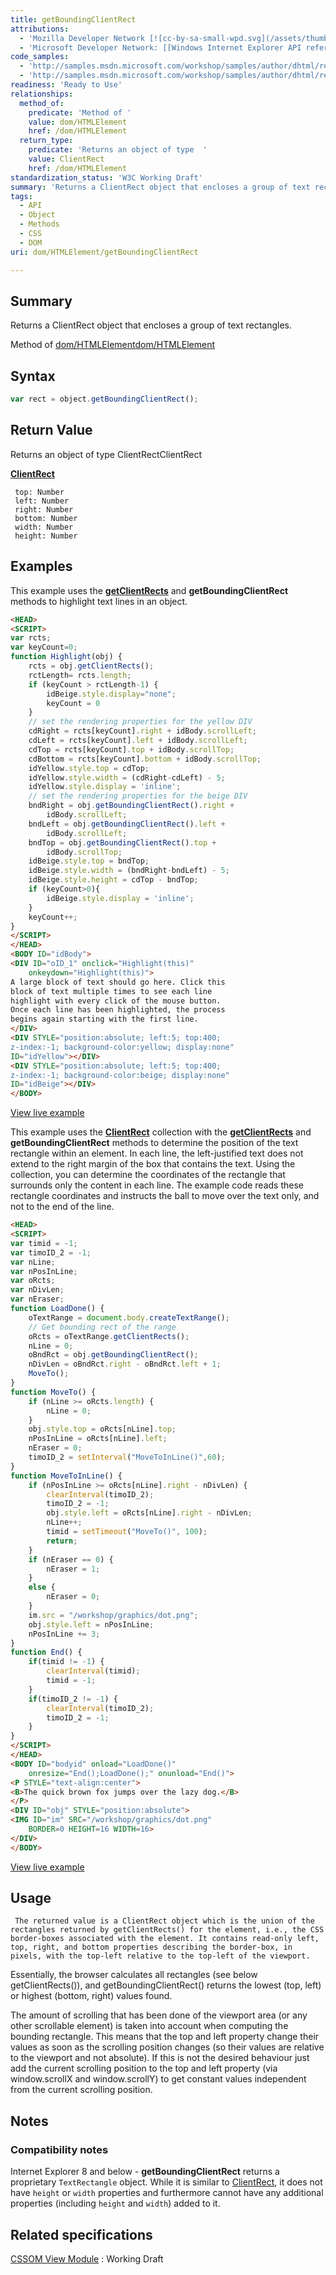 ```yaml
---
title: getBoundingClientRect
attributions:
  - 'Mozilla Developer Network [![cc-by-sa-small-wpd.svg](/assets/thumb/8/8c/cc-by-sa-small-wpd.svg/120px-cc-by-sa-small-wpd.svg.png)](http://creativecommons.org/licenses/by-sa/3.0/us/): [Article](https://developer.mozilla.org/en-US/docs/DOM/element.getBoundingClientRect)'
  - 'Microsoft Developer Network: [[Windows Internet Explorer API reference](http://msdn.microsoft.com/en-us/library/ie/hh828809%28v=vs.85%29.aspx) Article]'
code_samples:
  - 'http://samples.msdn.microsoft.com/workshop/samples/author/dhtml/refs/rectselection.htm'
  - 'http://samples.msdn.microsoft.com/workshop/samples/author/dhtml/refs/rectdemo.htm'
readiness: 'Ready to Use'
relationships:
  method_of:
    predicate: 'Method of '
    value: dom/HTMLElement
    href: /dom/HTMLElement
  return_type:
    predicate: 'Returns an object of type  '
    value: ClientRect
    href: /dom/HTMLElement
standardization_status: 'W3C Working Draft'
summary: 'Returns a ClientRect object that encloses a group of text rectangles. '
tags:
  - API
  - Object
  - Methods
  - CSS
  - DOM
uri: dom/HTMLElement/getBoundingClientRect

---
```

## Summary

Returns a ClientRect object that encloses a group of text rectangles.

Method of [dom/HTMLElement](/dom/HTMLElement)[dom/HTMLElement](/dom/HTMLElement)

## Syntax

``` js
var rect = object.getBoundingClientRect();
```

## Return Value

Returns an object of type ClientRectClientRect

**[ClientRect](/css/cssom/ClientRect)**

     top: Number
     left: Number
     right: Number
     bottom: Number
     width: Number
     height: Number

## Examples

This example uses the [**getClientRects**](/dom/HTMLElement/getClientRects) and **getBoundingClientRect** methods to highlight text lines in an object.

``` html
<HEAD>
<SCRIPT>
var rcts;
var keyCount=0;
function Highlight(obj) {
    rcts = obj.getClientRects();
    rctLength= rcts.length;
    if (keyCount > rctLength-1) {
        idBeige.style.display="none";
        keyCount = 0
    }
    // set the rendering properties for the yellow DIV
    cdRight = rcts[keyCount].right + idBody.scrollLeft;
    cdLeft = rcts[keyCount].left + idBody.scrollLeft;
    cdTop = rcts[keyCount].top + idBody.scrollTop;
    cdBottom = rcts[keyCount].bottom + idBody.scrollTop;
    idYellow.style.top = cdTop;
    idYellow.style.width = (cdRight-cdLeft) - 5;
    idYellow.style.display = 'inline';
    // set the rendering properties for the beige DIV
    bndRight = obj.getBoundingClientRect().right +
        idBody.scrollLeft;
    bndLeft = obj.getBoundingClientRect().left +
        idBody.scrollLeft;
    bndTop = obj.getBoundingClientRect().top +
        idBody.scrollTop;
    idBeige.style.top = bndTop;
    idBeige.style.width = (bndRight-bndLeft) - 5;
    idBeige.style.height = cdTop - bndTop;
    if (keyCount>0){
        idBeige.style.display = 'inline';
    }
    keyCount++;
}
</SCRIPT>
</HEAD>
<BODY ID="idBody">
<DIV ID="oID_1" onclick="Highlight(this)"
    onkeydown="Highlight(this)">
A large block of text should go here. Click this
block of text multiple times to see each line
highlight with every click of the mouse button.
Once each line has been highlighted, the process
begins again starting with the first line.
</DIV>
<DIV STYLE="position:absolute; left:5; top:400;
z-index:-1; background-color:yellow; display:none"
ID="idYellow"></DIV>
<DIV STYLE="position:absolute; left:5; top:400;
z-index:-1; background-color:beige; display:none"
ID="idBeige"></DIV>
</BODY>
```

[View live example](http://samples.msdn.microsoft.com/workshop/samples/author/dhtml/refs/rectselection.htm)

This example uses the [**ClientRect**](/css/cssom/ClientRect) collection with the [**getClientRects**](/dom/HTMLElement/getClientRects) and **getBoundingClientRect** methods to determine the position of the text rectangle within an element. In each line, the left-justified text does not extend to the right margin of the box that contains the text. Using the collection, you can determine the coordinates of the rectangle that surrounds only the content in each line. The example code reads these rectangle coordinates and instructs the ball to move over the text only, and not to the end of the line.

``` html
<HEAD>
<SCRIPT>
var timid = -1;
var timoID_2 = -1;
var nLine;
var nPosInLine;
var oRcts;
var nDivLen;
var nEraser;
function LoadDone() {
    oTextRange = document.body.createTextRange();
    // Get bounding rect of the range
    oRcts = oTextRange.getClientRects();
    nLine = 0;
    oBndRct = obj.getBoundingClientRect();
    nDivLen = oBndRct.right - oBndRct.left + 1;
    MoveTo();
}
function MoveTo() {
    if (nLine >= oRcts.length) {
        nLine = 0;
    }
    obj.style.top = oRcts[nLine].top;
    nPosInLine = oRcts[nLine].left;
    nEraser = 0;
    timoID_2 = setInterval("MoveToInLine()",60);
}
function MoveToInLine() {
    if (nPosInLine >= oRcts[nLine].right - nDivLen) {
        clearInterval(timoID_2);
        timoID_2 = -1;
        obj.style.left = oRcts[nLine].right - nDivLen;
        nLine++;
        timid = setTimeout("MoveTo()", 100);
        return;
    }
    if (nEraser == 0) {
        nEraser = 1;
    }
    else {
        nEraser = 0;
    }
    im.src = "/workshop/graphics/dot.png";
    obj.style.left = nPosInLine;
    nPosInLine += 3;
}
function End() {
    if(timid != -1) {
        clearInterval(timid);
        timid = -1;
    }
    if(timoID_2 != -1) {
        clearInterval(timoID_2);
        timoID_2 = -1;
    }
}
</SCRIPT>
</HEAD>
<BODY ID="bodyid" onload="LoadDone()"
    onresize="End();LoadDone();" onunload="End()">
<P STYLE="text-align:center">
<B>The quick brown fox jumps over the lazy dog.</B>
</P>
<DIV ID="obj" STYLE="position:absolute">
<IMG ID="im" SRC="/workshop/graphics/dot.png"
    BORDER=0 HEIGHT=16 WIDTH=16>
</DIV>
</BODY>
```

[View live example](http://samples.msdn.microsoft.com/workshop/samples/author/dhtml/refs/rectdemo.htm)

## Usage

     The returned value is a ClientRect object which is the union of the rectangles returned by getClientRects() for the element, i.e., the CSS border-boxes associated with the element. It contains read-only left, top, right, and bottom properties describing the border-box, in pixels, with the top-left relative to the top-left of the viewport.

Essentially, the browser calculates all rectangles (see below getClientRects()), and getBoundingClientRect() returns the lowest (top, left) or highest (bottom, right) values found.

The amount of scrolling that has been done of the viewport area (or any other scrollable element) is taken into account when computing the bounding rectangle. This means that the top and left property change their values as soon as the scrolling position changes (so their values are relative to the viewport and not absolute). If this is not the desired behaviour just add the current scrolling position to the top and left property (via window.scrollX and window.scrollY) to get constant values independent from the current scrolling position.

## Notes

### Compatibility notes

Internet Explorer 8 and below - **getBoundingClientRect** returns a proprietary `TextRectangle` object. While it is similar to [ClientRect](/css/cssom/ClientRect), it does not have `height` or `width` properties and furthermore cannot have any additional properties (including `height` and `width`) added to it.

## Related specifications

[CSSOM View Module](http://www.w3.org/TR/cssom-view/#the-getclientrects-and-getboundingclientrect-methods)
:   Working Draft
